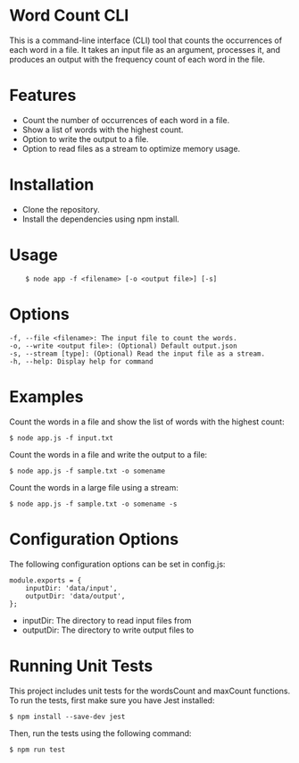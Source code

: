 # Word Count CLI
This is a command-line interface (CLI) tool that counts the occurrences of each word in a file. It takes an input file as an argument, processes it, and produces an output with the frequency count of each word in the file.

# Features
* Count the number of occurrences of each word in a file.
* Show a list of words with the highest count.
* Option to write the output to a file.
* Option to read files as a stream to optimize memory usage.
 
# Installation
* Clone the repository.
* Install the dependencies using npm install.

# Usage

```
    $ node app -f <filename> [-o <output file>] [-s]
```

# Options
```
-f, --file <filename>: The input file to count the words.
-o, --write <output file>: (Optional) Default output.json
-s, --stream [type]: (Optional) Read the input file as a stream. 
-h, --help: Display help for command
```

# Examples
Count the words in a file and show the list of words with the highest count:
```
$ node app.js -f input.txt
```

Count the words in a file and write the output to a file:
```
$ node app.js -f sample.txt -o somename
```
Count the words in a large file using a stream:
```
$ node app.js -f sample.txt -o somename -s
```

# Configuration Options
The following configuration options can be set in config.js:
```
module.exports = {
    inputDir: 'data/input',
    outputDir: 'data/output',
};

```
* inputDir: The directory to read input files from
* outputDir: The directory to write output files to

# Running Unit Tests
This project includes unit tests for the wordsCount and maxCount functions. To run the tests, first make sure you have Jest installed:
```
$ npm install --save-dev jest

```
Then, run the tests using the following command:
```
$ npm run test
```

